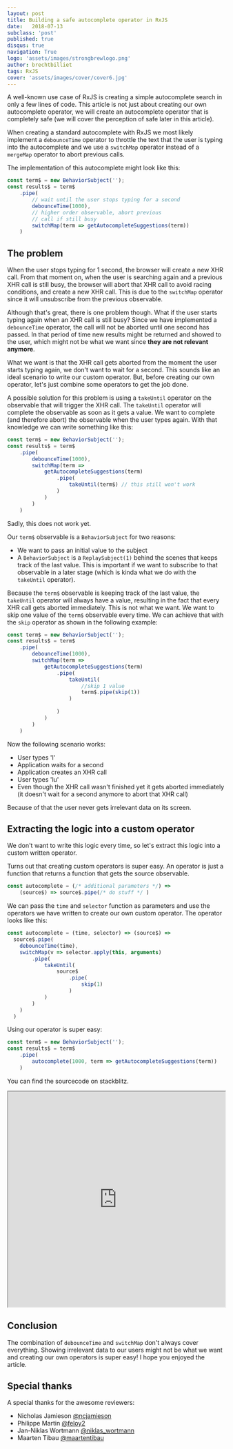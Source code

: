 ```yaml
---
layout: post
title: Building a safe autocomplete operator in RxJS
date:   2018-07-13
subclass: 'post'
published: true
disqus: true
navigation: True
logo: 'assets/images/strongbrewlogo.png'
author: brechtbilliet
tags: RxJS
cover: 'assets/images/cover/cover6.jpg'
---
```


A well-known use case of RxJS is creating a simple autocomplete search in only a few lines of code.
This article is not just about creating our own autocomplete operator, we will create an autocomplete operator that is completely safe (we will cover the perception of safe later in this article).

When creating a standard autocomplete with RxJS we most likely implement a `debounceTime` operator to throttle the text that the user is typing into the autocomplete and we use a `switchMap` operator instead of a `mergeMap` operator to abort previous calls.

The implementation of this autocomplete might look like this:

```typescript
const term$ = new BehaviorSubject('');
const results$ = term$
    .pipe(
        // wait until the user stops typing for a second
        debounceTime(1000),
        // higher order observable, abort previous
        // call if still busy
        switchMap(term => getAutocompleteSuggestions(term))
    )
```

## The problem

When the user stops typing for 1 second, the browser will create a new XHR call. From that moment on, when the user is searching again and a previous XHR call is still busy, the browser will abort that XHR call to avoid racing conditions, and create a new XHR call. This is due to the `switchMap` operator since it will unsubscribe from the previous observable.

Although that's great, there is one problem though. What if the user starts typing again when an XHR call is still busy? 
Since we have implemented a `debounceTime` operator, the call will not be aborted until one second has passed.
In that period of time new results might be returned and showed to the user, which might not be what we want since **they are not relevant anymore**.

What we want is that the XHR call gets aborted from the moment the user starts typing again, we don't want to wait for a second.
This sounds like an ideal scenario to write our custom operator.
But, before creating our own operator, let's just combine some operators to get the job done.

A possible solution for this problem is using a `takeUntil` operator on the observable that will trigger the XHR call.
The `takeUntil` operator will complete the observable as soon as it gets a value. We want to complete (and therefore abort) the observable when the user types again. With that knowledge we can write something like this:

```typescript
const term$ = new BehaviorSubject('');
const results$ = term$
    .pipe(
        debounceTime(1000),
        switchMap(term => 
            getAutocompleteSuggestions(term)
                .pipe(
                    takeUntil(term$) // this still won't work
                )
            )
        )
    )
```

Sadly, this does not work yet.

Our `term$` observable is a `BehaviorSubject` for two reasons:
- We want to pass an initial value to the subject
- A `BehaviorSubject` is a `ReplaySubject(1)` behind the scenes that keeps track of the last value. This is important if we want to subscribe to that observable in a later stage (which is kinda what we do with the `takeUntil` operator).

Because the `term$` observable is keeping track of the last value, the `takeUntil` operator will always have a value, resulting in the fact that every XHR call gets aborted immediately. This is not what we want.
We want to skip one value of the `term$` observable every time.
We can achieve that with the `skip` operator as shown in the following example:

```typescript
const term$ = new BehaviorSubject('');
const results$ = term$
    .pipe(
        debounceTime(1000),
        switchMap(term => 
            getAutocompleteSuggestions(term)
                .pipe(
                    takeUntil(
                        //skip 1 value
                        term$.pipe(skip(1))
                    )
                        
                )
            )
        )
    )
```

Now the following scenario works:
- User types 'l'
- Application waits for a second
- Application creates an XHR call
- User types 'lu'
- Even though the XHR call wasn't finished yet it gets aborted immediately (it doesn't wait for a second anymore to abort that XHR call)

Because of that the user never gets irrelevant data on its screen.

## Extracting the logic into a custom operator

We don't want to write this logic every time, so let's extract this logic into a custom written operator.

Turns out that creating custom operators is super easy. An operator is just a function that returns a function that gets the source observable.

```typescript
const autocomplete = (/* additional parameters */) => 
    (source$) => source$.pipe(/* do stuff */ )
```

We can pass the `time` and `selector` function as parameters and use the operators we have written to create our own custom operator.
The operator looks like this:

```typescript
const autocomplete = (time, selector) => (source$) =>
  source$.pipe(
    debounceTime(time),
    switchMap(v => selector.apply(this, arguments)
        .pipe(
            takeUntil(
                source$
                    .pipe(
                        skip(1)
                    )
            )
        )
    )
  )
```


Using our operator is super easy:

```typescript
const term$ = new BehaviorSubject('');
const results$ = term$
    .pipe(
        autocomplete(1000, term => getAutocompleteSuggestions(term))
    )
```

You can find the sourcecode on stackblitz.
<iframe src="https://stackblitz.com/edit/safe-switchmap?embed=1&file=src/app/app.component.ts" style="width: 100%; height: 500px"></iframe>

## Conclusion

The combination of `debounceTime` and `switchMap` don't always cover everything. Showing irrelevant data to our users might not be what we want and creating our own operators is super easy! I hope you enjoyed the article.

## Special thanks

A special thanks for the awesome reviewers:

- Nicholas Jamieson [@ncjamieson](https://twitter.com/ncjamieson)
- Philippe Martin [@feloy2](https://twitter.com/feloy2)
- Jan-Niklas Wortmann [@niklas_wortmann](https://twitter.com/niklas_wortmann)
- Maarten Tibau [@maartentibau](https://twitter.com/maartentibau)
